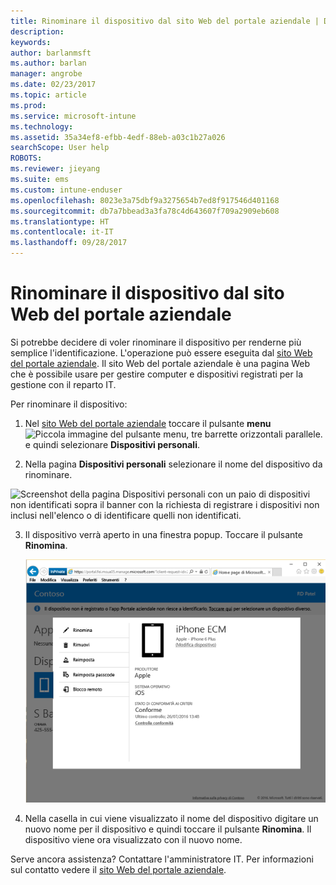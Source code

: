 ```yaml
---
title: Rinominare il dispositivo dal sito Web del portale aziendale | Documentazione Microsoft
description: 
keywords: 
author: barlanmsft
ms.author: barlan
manager: angrobe
ms.date: 02/23/2017
ms.topic: article
ms.prod: 
ms.service: microsoft-intune
ms.technology: 
ms.assetid: 35a34ef8-efbb-4edf-88eb-a03c1b27a026
searchScope: User help
ROBOTS: 
ms.reviewer: jieyang
ms.suite: ems
ms.custom: intune-enduser
ms.openlocfilehash: 8023e3a75dbf9a3275654b7ed8f917546d401168
ms.sourcegitcommit: db7a7bbead3a3fa78c4d643607f709a2909eb608
ms.translationtype: HT
ms.contentlocale: it-IT
ms.lasthandoff: 09/28/2017
---
```

# <a name="rename-your-device-from-the-company-portal-website"></a>Rinominare il dispositivo dal sito Web del portale aziendale

Si potrebbe decidere di voler rinominare il dispositivo per renderne più semplice l'identificazione. L'operazione può essere eseguita dal [sito Web del portale aziendale](https://portal.manage.microsoft.com). Il sito Web del portale aziendale è una pagina Web che è possibile usare per gestire computer e dispositivi registrati per la gestione con il reparto IT.

Per rinominare il dispositivo:

1.  Nel [sito Web del portale aziendale](https://portal.manage.microsoft.com) toccare il pulsante __menu__ ![Piccola immagine del pulsante menu, tre barrette orizzontali parallele.](/Intune/whats-new/media/CP_hamburger_menu.png) e quindi selezionare __Dispositivi personali__.

2. Nella pagina __Dispositivi personali__ selezionare il nome del dispositivo da rinominare.

  ![Screenshot della pagina Dispositivi personali con un paio di dispositivi non identificati sopra il banner con la richiesta di registrare i dispositivi non inclusi nell'elenco o di identificare quelli non identificati.](./media/macOS_enroll_002_tap_here_banner.png)

3.  Il dispositivo verrà aperto in una finestra popup. Toccare il pulsante **Rinomina**.

    ![Tutte le opzioni per un dispositivo selezionato nel sito Web del portale aziendale, tra cui Rinomina, Rimuovi, Reimposta dispositivo, Reimposta passcode e Blocco remoto. ](./media/iwp-screen-with-all-options.png)

4.  Nella casella in cui viene visualizzato il nome del dispositivo digitare un nuovo nome per il dispositivo e quindi toccare il pulsante **Rinomina**. Il dispositivo viene ora visualizzato con il nuovo nome.

Serve ancora assistenza? Contattare l'amministratore IT. Per informazioni sul contatto vedere il [sito Web del portale aziendale](https://portal.manage.microsoft.com).
